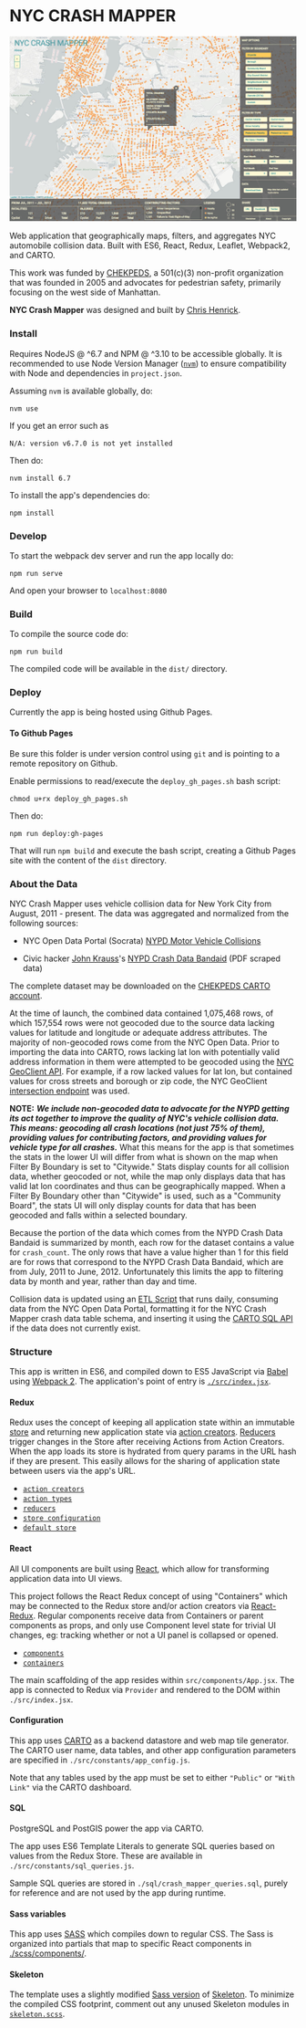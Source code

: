 # NYC CRASH MAPPER
![](img/crash-mapper-lg.jpg)

Web application that geographically maps, filters, and aggregates NYC automobile collision data. Built with ES6, React, Redux, Leaflet, Webpack2, and CARTO.

This work was funded by [CHEKPEDS](http://chekpeds.com), a 501(c)(3) non-profit organization that was founded in 2005 and advocates for pedestrian safety, primarily focusing on the west side of Manhattan.

**NYC Crash Mapper** was designed and built by [Chris Henrick](http://clhenrick.io).

### Install
Requires NodeJS @ ^6.7 and NPM @ ^3.10 to be accessible globally. It is recommended to use Node
Version Manager ([`nvm`](https://github.com/creationix/nvm)) to ensure compatibility with Node and dependencies in `project.json`.

Assuming `nvm` is available globally, do:

```
nvm use
```

If you get an error such as

```
N/A: version v6.7.0 is not yet installed
```

Then do:

```
nvm install 6.7
```

To install the app's dependencies do:

```
npm install
```

### Develop
To start the webpack dev server and run the app locally do:

```
npm run serve
```

And open your browser to `localhost:8080`

### Build
To compile the source code do:

```
npm run build
```

The compiled code will be available in the `dist/` directory.

### Deploy
Currently the app is being hosted using Github Pages.

#### To Github Pages
Be sure this folder is under version control using `git` and is pointing to a remote repository on Github.

Enable permissions to read/execute the `deploy_gh_pages.sh` bash script:

```
chmod u+rx deploy_gh_pages.sh
```

Then do:

```
npm run deploy:gh-pages
```

That will run `npm build` and execute the bash script, creating a Github Pages site with the content of the `dist` directory.

### About the Data
NYC Crash Mapper uses vehicle collision data for New York City from August, 2011 - present. The data was aggregated and normalized from the following sources:

- NYC Open Data Portal (Socrata) [NYPD Motor Vehicle Collisions](https://data.cityofnewyork.us/Public-Safety/NYPD-Motor-Vehicle-Collisions/h9gi-nx95)

- Civic hacker [John Krauss](https://github.com/talos)'s [NYPD Crash Data Bandaid](https://github.com/talos/nypd-crash-data-bandaid) (PDF scraped data)

The complete dataset may be downloaded on the [CHEKPEDS CARTO account](https://chekpeds.carto.com/crashes_all_prod).

At the time of launch, the combined data contained 1,075,468 rows, of which 157,554 rows were not geocoded due to the source data lacking values for latitude and longitude or adequate address attributes. The majority of non-geocoded rows come from the NYC Open Data. Prior to importing the data into CARTO, rows lacking lat lon with potentially valid address information in them were attempted to be geocoded using the [NYC GeoClient API](https://developer.cityofnewyork.us/api/geoclient-api). For example, if a row lacked values for lat lon, but contained values for cross streets and borough or zip code, the NYC GeoClient [intersection endpoint](https://api.cityofnewyork.us/geoclient/v1/doc#section-1.2.5) was used.

**NOTE:** _**We include non-geocoded data to advocate for the NYPD getting its act together to improve the quality of NYC's vehicle collision data. This means: geocoding all crash locations (not just 75% of them), providing values for contributing factors, and providing values for vehicle type for all crashes.**_ What this means for the app is that sometimes the stats in the lower UI will differ from what is shown on the map when Filter By Boundary is set to "Citywide." Stats display counts for all collision data, whether geocoded or not, while the map only displays data that has valid lat lon coordinates and thus can be geographically mapped. When a Filter By Boundary other than "Citywide" is used, such as a "Community Board", the stats UI will only display counts for data that has been geocoded and falls within a selected boundary.

Because the portion of the data which comes from the NYPD Crash Data Bandaid is summarized by month, each row for the dataset contains a value for `crash_count`. The only rows that have a value higher than 1 for this field are for rows that correspond to the NYPD Crash Data Bandaid, which are from July, 2011 to June, 2012. Unfortunately this limits the app to filtering data by month and year, rather than day and time.

Collision data is updated using an [ETL Script](https://github.com/clhenrick/nyc-crash-mapper-etl-script) that runs daily, consuming data from the NYC Open Data Portal, formatting it for the NYC Crash Mapper crash data table schema, and inserting it using the [CARTO SQL API](https://carto.com/docs/carto-engine/sql-api) if the data does not currently exist.

### Structure
This app is written in ES6, and compiled down to ES5 JavaScript via [Babel](https://babeljs.io) using [Webpack 2](https://webpack.js.org/). The application's point of entry is [`./src/index.jsx`](./src/main.jsx).

#### Redux
Redux uses the concept of keeping all application state within an immutable [store](http://redux.js.org/docs/basics/Store.html) and returning new application state via [action creators](http://redux.js.org/docs/basics/Actions.html).  [Reducers](http://redux.js.org/docs/basics/Reducers.html) trigger changes in the Store after receiving Actions from Action Creators. When the app loads its store is hydrated from query params in the URL hash if they are present. This easily allows for the sharing of application state between users via the app's URL.

- [`action creators`](./src/actions/)
- [`action types`](./src/constants/action_types.js)
- [`reducers`](./src/reducers/)
- [`store configuration`](./src/store.js)
- [`default store`](./src/constants/api.js)

#### React
All UI components are built using [React](https://facebook.github.io/react/), which allow for transforming application data into UI views.

This project follows the React Redux concept of using "Containers" which may be connected to the Redux store and/or action creators via [React-Redux](https://github.com/reactjs/react-redux). Regular components receive data from Containers or parent components as props, and only use Component level state for trivial UI changes, eg: tracking whether or not a UI panel is collapsed or opened.

- [`components`](./src/components/)
- [`containers`](./src/containers/)

The main scaffolding of the app resides within `src/components/App.jsx`.
The app is connected to Redux via `Provider` and rendered to the DOM within `./src/index.jsx`.

#### Configuration
This app uses [CARTO](https://carto.com) as a backend datastore and web map tile generator. The CARTO user name, data tables, and other app configuration parameters are specified in `./src/constants/app_config.js`.

Note that any tables used by the app must be set to either `"Public"` or `"With Link"` via the CARTO dashboard.

#### SQL
PostgreSQL and PostGIS power the app via CARTO.

The app uses ES6 Template Literals to generate SQL queries based on values from the Redux Store. These are available in `./src/constants/sql_queries.js`.

Sample SQL queries are stored in `./sql/crash_mapper_queries.sql`, purely for reference and are not used by the app during runtime.

#### Sass variables
This app uses [SASS]() which compiles down to regular CSS. The Sass is organized into partials that map to specific React components in [./scss/components/]('./scss/components/').

#### Skeleton
The template uses a slightly modified [Sass version](https://github.com/WhatsNewSaes/Skeleton-Sass) of [Skeleton](http://getskeleton.com/). To minimize the compiled CSS footprint, comment out any unused Skeleton modules in [`skeleton.scss`](./scss/skeleton/skeleton.scss).

